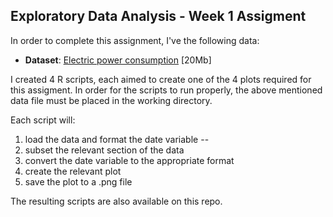 ## Exploratory Data Analysis - Week 1 Assigment

In order to complete this assignment, I've the following data: 

* <b>Dataset</b>: <a href="https://d396qusza40orc.cloudfront.net/exdata%2Fdata%2Fhousehold_power_consumption.zip">Electric power consumption</a> [20Mb]

I created 4 R scripts, each aimed to create one of the 4 plots required for this assigment. In order for the scripts to run properly, the above mentioned data file must be placed in the working directory.

Each script will:

1) load the data and format the date variable --
2) subset the relevant section of the data
3) convert the date variable to the appropriate format
4) create the relevant plot
5) save the plot to a .png file 

The resulting scripts are also available on this repo.

